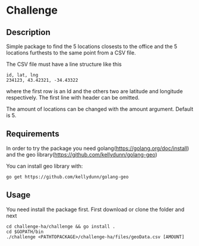# Challenge

## Description

Simple package to find the 5 locations closests to the office
and the 5 locations furthests to the same point from a CSV file.

The CSV file must have a line structure like this

 	id, lat, lng
 	234123, 43.42321, -34.43322

where the first row is an Id and the others two are latitude and longitude
respectively. The first line with header can be omitted.

The amount of locations can be changed with the amount argument. Default is 5.

## Requirements

In order to try the package you need golang(https://golang.org/doc/install) and
the geo library(https://github.com/kellydunn/golang-geo)

You can install geo library with:

    go get https://github.com/kellydunn/golang-geo

## Usage

You need install the package first. First download or clone the folder and next

    cd challenge-ha/challenge && go install .
    cd $GOPATH/bin
    ./challenge <PATHTOPACKAGE>/challenge-ha/files/geoData.csv [AMOUNT]
